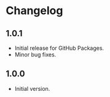 # Changelog

## 1.0.1

* Initial release for GitHub Packages.
* Minor bug fixes.

## 1.0.0

* Initial version.